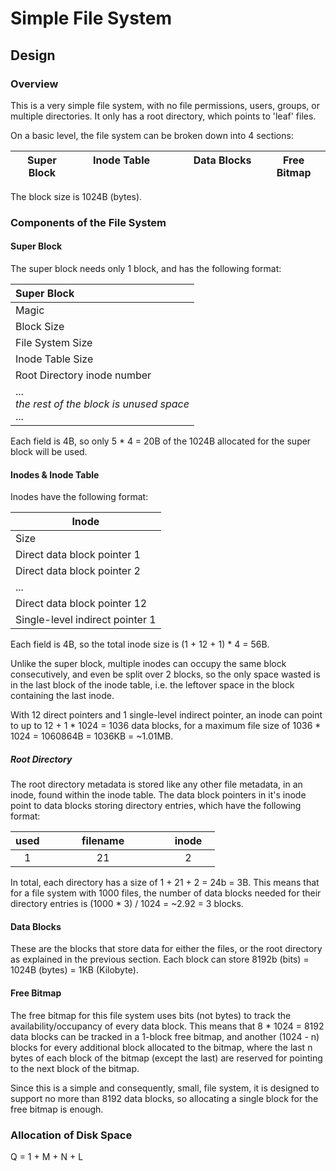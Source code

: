 # Simple File System
## Design
### Overview

This is a very simple file system, with no file permissions, users, groups, or multiple directories. It only has a root
directory, which points to 'leaf' files.

On a basic level, the file system can be broken down into 4 sections:

| Super Block | &nbsp;&nbsp;&nbsp;&nbsp; Inode Table &nbsp;&nbsp;&nbsp;&nbsp; | &nbsp;&nbsp;&nbsp;&nbsp;&nbsp;&nbsp;&nbsp;&nbsp;&nbsp; Data Blocks &nbsp;&nbsp;&nbsp;&nbsp;&nbsp;&nbsp;&nbsp;&nbsp;&nbsp; | Free Bitmap |
|-------------|---------------------------------------------------------------|---------------------------------------------------------------------------------------------------------------------------|-------------|

The block size is 1024B (bytes).

### Components of the File System

#### Super Block

The super block needs only 1 block, and has the following format:

| Super Block                                                 |
|:------------------------------------------------------------|
| Magic                                                       |
| Block Size                                                  |
| File System Size                                            |
| Inode Table Size                                            |
| Root Directory inode number                                 |
| ... <br/> *the rest of the block is unused space* <br/> ... |

Each field is 4B, so only 5 * 4 = 20B of the 1024B allocated for the super block will be used.

#### Inodes & Inode Table

Inodes have the following format:

| Inode                           |
|---------------------------------|
| Size                            |
| Direct data block pointer 1     |
| Direct data block pointer 2     |
| ...                             |
| Direct data block pointer 12    |
| Single-level indirect pointer 1 |

Each field is 4B, so the total inode size is (1 + 12 + 1) * 4 = 56B.

Unlike the super block, multiple inodes can occupy the same block consecutively, and even be split over 2 blocks, so
the only space wasted is in the last block of the inode table, i.e. the leftover space in the block containing the
last inode.

With 12 direct pointers and 1 single-level indirect pointer, an inode can point to up to 12 + 1 * 1024 = 1036 data
blocks, for a maximum file size of 1036 * 1024 = 1060864B = 1036KB = ~1.01MB.

##### Root Directory

The root directory metadata is stored like any other file metadata, in an inode, found within the inode table. The
data block pointers in it's inode point to data blocks storing directory entries, which have the following format:

| used | &nbsp;&nbsp;&nbsp;&nbsp;&nbsp;&nbsp;&nbsp;&nbsp;&nbsp;&nbsp;&nbsp; filename &nbsp;&nbsp;&nbsp;&nbsp;&nbsp;&nbsp;&nbsp;&nbsp;&nbsp;&nbsp;&nbsp; | &nbsp;&nbsp; inode &nbsp;&nbsp; |
|:----:|:----------------------------------------------------------------------------------------------------------------------------------------------:|:-------------------------------:|
|  1   |                                                                       21                                                                       |                2                |

In total, each directory has a size of 1 + 21 + 2 = 24b = 3B. This means that for a file system with 1000 files, the number of data
blocks needed for their directory entries is (1000 * 3) / 1024 = ~2.92 = 3 blocks.

#### Data Blocks

These are the blocks that store data for either the files, or the root directory as explained in the previous section.
Each block can store 8192b (bits) = 1024B (bytes) = 1KB (Kilobyte).

#### Free Bitmap

The free bitmap for this file system uses bits (not bytes) to track the availability/occupancy of every data block. 
This means that 8 * 1024 = 8192 data blocks can be tracked in a 1-block free bitmap, and another (1024 - n) blocks for
every additional block allocated to the bitmap, where the last n bytes of each block of the bitmap (except the last)
are reserved for pointing to the next block of the bitmap.

Since this is a simple and consequently, small, file system, it is designed to support no more than 8192 data blocks,
so allocating a single block for the free bitmap is enough.

### Allocation of Disk Space

Q = 1 + M + N + L

